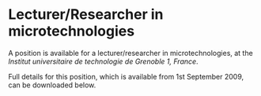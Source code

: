 # Lecturer/Researcher in microtechnologies

A position is available for a lecturer/researcher in microtechnologies, at the <i>Institut universitaire de technologie de Grenoble 1, France</i>.  

Full details for this position, which is available from 1st September 2009, can be downloaded below.
